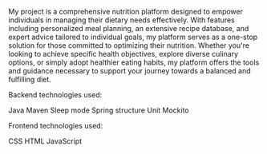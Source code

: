 My project is a comprehensive nutrition platform designed to empower individuals in managing their dietary needs effectively. 
With features including personalized meal planning, an extensive recipe database, and expert advice tailored to individual goals,
my platform serves as a one-stop solution for those committed to optimizing their nutrition. Whether you're looking to achieve specific health objectives,
explore diverse culinary options, or simply adopt healthier eating habits, my platform offers the tools and guidance necessary to support your journey towards a balanced and fulfilling diet.

Backend technologies used:

Java
Maven
Sleep mode
Spring structure
Unit
Mockito

Frontend technologies used:

CSS
HTML
JavaScript

